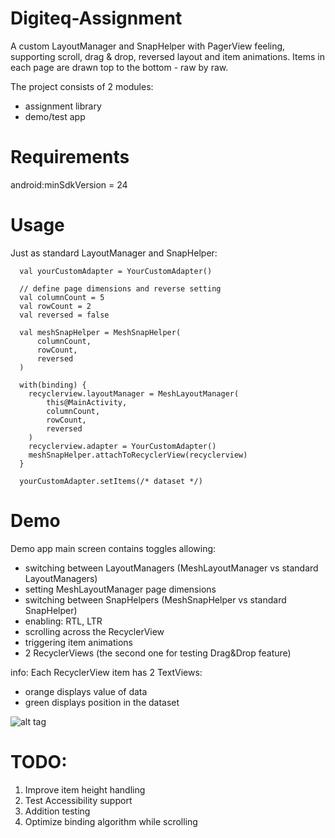 # Digiteq-Assignment

A custom LayoutManager and SnapHelper with PagerView feeling, supporting scroll, drag & drop, reversed layout and item animations.
Items in each page are drawn top to the bottom - raw by raw.

The project consists of 2 modules:
- assignment library 
- demo/test app

# Requirements
android:minSdkVersion = 24

# Usage

Just as standard LayoutManager and SnapHelper:
```
  val yourCustomAdapter = YourCustomAdapter()

  // define page dimensions and reverse setting
  val columnCount = 5
  val rowCount = 2
  val reversed = false

  val meshSnapHelper = MeshSnapHelper(
	  columnCount,
	  rowCount,
	  reversed
  )

  with(binding) {
  	recyclerview.layoutManager = MeshLayoutManager(
  		this@MainActivity,
  		columnCount,
  		rowCount,
  		reversed
  	)
  	recyclerview.adapter = YourCustomAdapter()
  	meshSnapHelper.attachToRecyclerView(recyclerview)
  }

  yourCustomAdapter.setItems(/* dataset */)

```

# Demo

Demo app main screen contains toggles allowing:
- switching between LayoutManagers (MeshLayoutManager vs standard LayoutManagers)
- setting MeshLayoutManager page dimensions
- switching between SnapHelpers (MeshSnapHelper vs standard SnapHelper)
- enabling: RTL, LTR
- scrolling across the RecyclerView
- triggering item animations
- 2 RecyclerViews (the second one for testing Drag&Drop feature)

info: Each RecyclerView item has 2 TextViews:
- orange displays value of data
- green displays position in the dataset


![alt tag](https://github.com/gkuziel/Digiteq-Assignment/assets/5773920/03ac4001-18e6-4a0b-b41d-9386857a3261)


# TODO:

1. Improve item height handling 
2. Test Accessibility support
3. Addition testing
4. Optimize binding algorithm while scrolling

